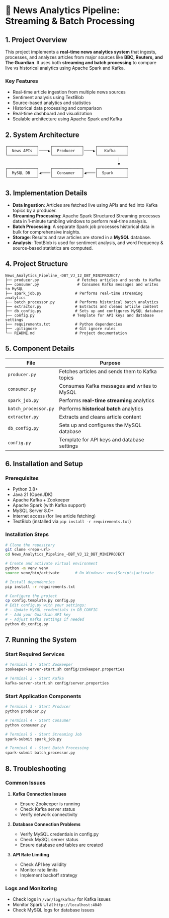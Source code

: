 # 📰 News Analytics Pipeline: Streaming & Batch Processing

## 1. Project Overview
This project implements a **real-time news analytics system** that ingests, processes, and analyzes articles from major sources like **BBC, Reuters, and The Guardian**. It uses both **streaming and batch processing** to compare live vs historical analytics using Apache Spark and Kafka.

### Key Features
- Real-time article ingestion from multiple news sources
- Sentiment analysis using TextBlob
- Source-based analytics and statistics
- Historical data processing and comparison
- Real-time dashboard and visualization
- Scalable architecture using Apache Spark and Kafka

## 2. System Architecture
```
┌─────────────┐     ┌─────────────┐     ┌─────────────┐
│  News APIs  │────▶│  Producer   │────▶│   Kafka     │
└─────────────┘     └─────────────┘     └─────────────┘
                                                  │
                                                  ▼
┌─────────────┐     ┌─────────────┐     ┌─────────────┐
│  MySQL DB   │◀────│  Consumer   │◀────│  Spark      │
└─────────────┘     └─────────────┘     └─────────────┘
```

## 3. Implementation Details
- **Data Ingestion**: Articles are fetched live using APIs and fed into Kafka topics by a producer.
- **Streaming Processing**: Apache Spark Structured Streaming processes data in 1-minute tumbling windows to perform real-time analysis.
- **Batch Processing**: A separate Spark job processes historical data in bulk for comprehensive insights.
- **Storage**: Results and raw articles are stored in a **MySQL** database.
- **Analysis**: TextBlob is used for sentiment analysis, and word frequency & source-based statistics are computed.

## 4. Project Structure
```
News_Analytics_Pipeline_-DBT_VJ_12_DBT_MINIPROJECT/
├── producer.py                 # Fetches articles and sends to Kafka
├── consumer.py                 # Consumes Kafka messages and writes to MySQL
├── spark_job.py               # Performs real-time streaming analytics
├── batch_processor.py         # Performs historical batch analytics
├── extractor.py               # Extracts and cleans article content
├── db_config.py               # Sets up and configures MySQL database
├── config.py                 # Template for API keys and database settings
├── requirements.txt           # Python dependencies
├── .gitignore                 # Git ignore rules
└── README.md                  # Project documentation
```

## 5. Component Details
| File                         | Purpose                                                   |
|------------------------------|-----------------------------------------------------------|
| `producer.py`                | Fetches articles and sends them to Kafka topics           |
| `consumer.py`                | Consumes Kafka messages and writes to MySQL               |
| `spark_job.py`               | Performs **real-time streaming** analytics                |
| `batch_processor.py`         | Performs **historical batch** analytics                   |
| `extractor.py`               | Extracts and cleans article content                       |
| `db_config.py`               | Sets up and configures the MySQL database                 |
| `config.py`         | Template for API keys and database settings               |

## 6. Installation and Setup

### Prerequisites
- Python 3.8+
- Java 21 (OpenJDK)
- Apache Kafka + Zookeeper
- Apache Spark (with Kafka support)
- MySQL Server 8.0+
- Internet access (for live article fetching)
- TextBlob (installed via `pip install -r requirements.txt`)

### Installation Steps
```bash
# Clone the repository
git clone <repo-url>
cd News_Analytics_Pipeline_-DBT_VJ_12_DBT_MINIPROJECT

# Create and activate virtual environment
python -m venv venv
source venv/bin/activate       # On Windows: venv\Scripts\activate

# Install dependencies
pip install -r requirements.txt

# Configure the project
cp config.template.py config.py
# Edit config.py with your settings:
# - Update MySQL credentials in DB_CONFIG
# - Add your Guardian API key
# - Adjust Kafka settings if needed
python db_config.py
```

## 7. Running the System

### Start Required Services
```bash
# Terminal 1 - Start Zookeeper
zookeeper-server-start.sh config/zookeeper.properties

# Terminal 2 - Start Kafka
kafka-server-start.sh config/server.properties
```

### Start Application Components
```bash
# Terminal 3 - Start Producer
python producer.py

# Terminal 4 - Start Consumer
python consumer.py

# Terminal 5 - Start Streaming Job
spark-submit spark_job.py

# Terminal 6 - Start Batch Processing
spark-submit batch_processor.py
```

## 8. Troubleshooting

### Common Issues
1. **Kafka Connection Issues**
   - Ensure Zookeeper is running
   - Check Kafka server status
   - Verify network connectivity

2. **Database Connection Problems**
   - Verify MySQL credentials in config.py
   - Check MySQL server status
   - Ensure database and tables are created

3. **API Rate Limiting**
   - Check API key validity
   - Monitor rate limits
   - Implement backoff strategy

### Logs and Monitoring
- Check logs in `/var/log/kafka/` for Kafka issues
- Monitor Spark UI at `http://localhost:4040`
- Check MySQL logs for database issues
